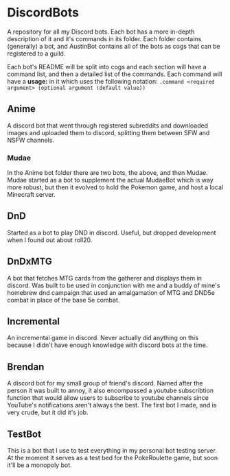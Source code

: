 # DiscordBots
 A repository for all my Discord bots. Each bot has a more in-depth description of it and it's commands in its folder. Each folder contains (generally) a bot, and AustinBot contains all of the bots as cogs that can be registered to a guild.

 Each bot's README will be split into cogs and each section will have a command list, and then a detailed list of the commands. Each command will have a **usage:** in it which uses the following notation:
 `.command <required argument> (optional argument (default value))`

## Anime
 A discord bot that went through registered subreddits and downloaded images and uploaded them to discord, splitting them between SFW and NSFW channels. 

### Mudae
 In the Anime bot folder there are two bots, the above, and then Mudae. Mudae started as a bot to supplement the actual MudaeBot which is way more robust, but then it evolved to hold the Pokemon game, and host a local Minecraft server.

## DnD
 Started as a bot to play DND in discord. Useful, but dropped development when I found out about roll20.

## DnDxMTG
 A bot that fetches MTG cards from the gatherer and displays them in discord. Was built to be used in conjunction with me and a buddy of mine's homebrew dnd campaign that used an amalgamation of MTG and DND5e combat in place of the base 5e combat.

## Incremental
 An incremental game in discord. Never actually did anything on this because I didn't have enough knowledge with discord bots at the time.

## Brendan
 A discord bot for my small group of friend's discord. Named after the person it was built to annoy, it also encompassed a youtube subscribtion function that would allow users to subscribe to youtube channels since YouTube's notifications aren't always the best. The first bot I made, and is very crude, but it did it's job.

## TestBot
 This is a bot that I use to test everything in my personal bot testing server. At the moment it serves as a test bed for the PokeRoulette game, but soon it'll be a monopoly bot.
